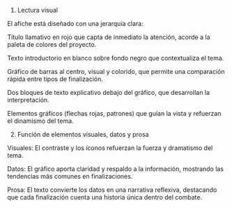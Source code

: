 1. Lectura visual

El afiche está diseñado con una jerarquía clara:

Título llamativo en rojo que capta de inmediato la atención, acorde a la paleta de colores del proyecto.

Texto introductorio en blanco sobre fondo negro que contextualiza el tema.

Gráfico de barras al centro, visual y colorido, que permite una comparación rápida entre tipos de finalización.

Dos bloques de texto explicativo debajo del gráfico, que desarrollan la interpretación.

Elementos gráficos (flechas rojas, patrones) que guían la vista y refuerzan el dinamismo del tema.

2. Función de elementos visuales, datos y prosa

Visuales: El contraste y los íconos refuerzan la fuerza y dramatismo del tema.

Datos: El gráfico aporta claridad y respaldo a la información, mostrando las tendencias más comunes en finalizaciones.

Prosa: El texto convierte los datos en una narrativa reflexiva, destacando que cada finalización cuenta una historia única dentro del combate.